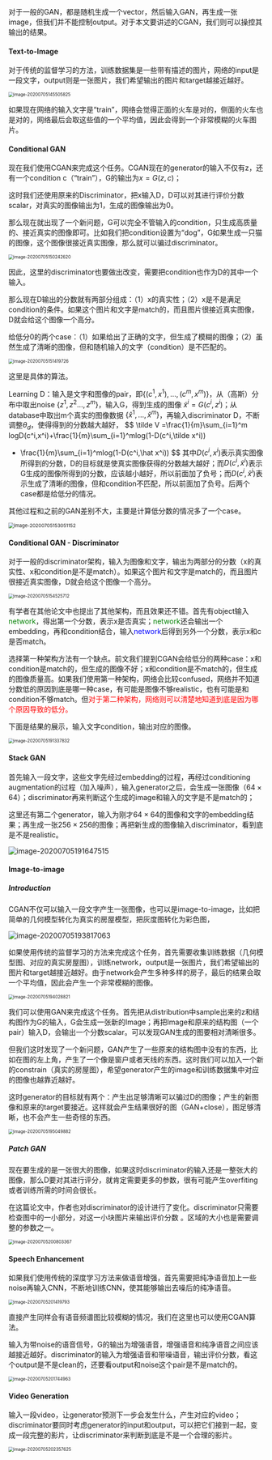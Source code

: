 
对于一般的GAN，都是随机生成一个vector，然后输入GAN，再生成一张image，但我们并不能控制output。对于本文要讲述的CGAN，我们则可以操控其输出的结果。

#### Text-to-Image

对于传统的监督学习的方法，训练数据集是一些带有描述的图片，网络的input是一段文字，output则是一张图片，我们希望输出的图片和target越接近越好。

<img src="../image/image-20200705145505825.png" alt="image-20200705145505825" style="zoom:60%;" />

如果现在网络的输入文字是“train”，网络会觉得正面的火车是对的，侧面的火车也是对的，网络最后会取这些值的一个平均值，因此会得到一个非常模糊的火车图片。

#### Conditional GAN

现在我们使用CGAN来完成这个任务。CGAN现在的generator的输入不仅有z，还有一个condition c（“train”），G的输出为$x=G(z,c)$；

这时我们还使用原来的Discriminator，把x输入D，D可以对其进行评价分数scalar，对真实的图像输出为1，生成的图像输出为0。

那么现在就出现了一个新问题，G可以完全不管输入的condition，只生成高质量的、接近真实的图像即可。比如我们把condition设置为“dog”，G如果生成一只猫的图像，这个图像很接近真实图像，那么就可以骗过discriminator。

<img src="../image/image-20200705150242620.png" alt="image-20200705150242620" style="zoom:60%;" />

因此，这里的discriminator也要做出改变，需要把condition也作为D的其中一个输入。

那么现在D输出的分数就有两部分组成：（1）x的真实性；（2）x是不是满足condition的条件。如果这个图片和文字是match的，而且图片很接近真实图像，D就会给这个图像一个高分。

给低分0的两个case：（1）如果给出了正确的文字，但生成了模糊的图像；（2）虽然生成了清晰的图像，但和随机输入的文字（condition）是不匹配的。

<img src="../image/image-20200705151419726.png" alt="image-20200705151419726" style="zoom:60%;" />

这里是具体的算法。

Learning D：输入是文字和图像的pair，即$\{(c^1,x^1),...,(c^m,x^m)\}$，从（高斯）分布中取出noise $\{z^1,z^2...,z^m\}$，输入G，得到生成的图像 $\tilde x^i=G(c^i,z^i)$；从database中取出m个真实的图像数据 $\{\hat x^1,...,\hat x^m\}$，再输入discriminator D，不断调整$\theta_d$，使得得到的分数越大越好，
$$
\tilde V =\frac{1}{m}\sum_{i=1}^m logD(c^i,x^i)+\frac{1}{m}\sum_{i=1}^mlog(1-D(c^i,\tilde x^i))
+ \frac{1}{m}\sum_{i=1}^mlog(1-D(c^i,\hat x^i))
$$
其中$D(c^i,x^i)$表示真实图像所得到的分数，D的目标就是使真实图像获得的分数越大越好；而$D(c^i,\tilde x^i)$表示G生成的图像所得到的分数，应该越小越好，所以前面加了负号；而$D(c^i,\hat x^i)$表示生成了清晰的图像，但和condition不匹配，所以前面加了负号。后两个case都是给低分的情况。

其他过程和之前的GAN差别不大，主要是计算低分数的情况多了一个case。

<img src="../image/image-20200705153051152.png" alt="image-20200705153051152" style="zoom:67%;" />

#### Conditional GAN - Discriminator

对于一般的discriminator架构，输入为图像和文字，输出为两部分的分数（x的真实性、x和condition是不是match）。如果这个图片和文字是match的，而且图片很接近真实图像，D就会给这个图像一个高分。

<img src="../image/image-20200705154525712.png" alt="image-20200705154525712" style="zoom:60%;" />

有学者在其他论文中也提出了其他架构，而且效果还不错。首先有object输入<span style="color: green">network</span>，得出第一个分数，表示x是否真实；<span style="color: green">network</span>还会输出一个embedding，再和condition结合，输入<span style="color: blue">network</span>后得到另外一个分数，表示x和c是否match。

选择第一种架构方法有一个缺点。前文我们提到CGAN会给低分的两种case：x和condition是match的，但生成的图像不好；x和condition是不match的，但生成的图像质量高。如果我们使用第一种架构，网络会比较confused，网络并不知道分数低的原因到底是哪一种case，有可能是图像不够realistic，也有可能是和condition不够match。但<span style="color: red">对于第二种架构，网络则可以清楚地知道到底是因为哪个原因导致的低分。</span>

下面是结果的展示，输入文字condition，输出对应的图像。

<img src="../image/image-20200705191337832.png" alt="image-20200705191337832" style="zoom:60%;" />

#### Stack GAN

首先输入一段文字，这些文字先经过embedding的过程，再经过conditioning augmentation的过程（加入噪声），输入generator之后，会生成一张图像（$64\times 64$）；discriminator再来判断这个生成的image和输入的文字是不是match的；

这里还有第二个generator，输入为刚才$64\times64$的图像和文字的embedding结果；再生成一张$256\times256$的图像；再把新生成的图像输入discriminator，看到底是不是realistic。

<img src="../image/image-20200705191647515.png" alt="image-20200705191647515" style="zoom: 100%;" />

#### Image-to-image

##### Introduction

CGAN不仅可以输入一段文字产生一张图像，也可以是image-to-image，比如把简单的几何模型转化为真实的房屋模型，把灰度图转化为彩色图，

![image-20200705193817063](image-20200705193817063.png)

如果使用传统的监督学习的方法来完成这个任务，首先需要收集训练数据（几何模型图、对应的真实房屋图），训练network，output是一张图片，我们希望输出的图片和target越接近越好。由于network会产生多种多样的房子，最后的结果会取一个平均值，因此会产生一个非常模糊的图像。

<img src="../image/image-20200705194028821.png" alt="image-20200705194028821" style="zoom:60%;" />

我们可以使用GAN来完成这个任务。首先把从distribution中sample出来的z和结构图作为G的输入，G会生成一张新的Image；再把Image和原来的结构图（一个pair）输入D，会输出一个分数scalar。可以发现GAN生成的图要相对清晰很多。

但我们这时发现了一个新问题，GAN产生了一些原来的结构图中没有的东西，比如在图的左上角，产生了一个像是窗户或者天线的东西。这时我们可以加入一个新的constrain（真实的房屋图），希望generator产生的image和训练数据集中对应的图像也越靠近越好。

这时generator的目标就有两个：产生出足够清晰可以骗过D的图像；产生的新图像和原来的target要接近。这样就会产生结果很好的图（GAN+close），图足够清晰，也不会产生一些奇怪的东西。

<img src="../image/image-20200705195049882.png" alt="image-20200705195049882" style="zoom:60%;" />

##### Patch GAN

现在要生成的是一张很大的图像，如果这时discriminator的输入还是一整张大的图像，那么D要对其进行评分，就肯定需要更多的参数，很有可能产生overfiting或者训练所需的时间会很长。

在这篇论文中，作者也对discriminator的设计进行了变化。discriminator只需要检查图中的一小部分，对这一小块图片来输出评价分数 。区域的大小也是需要调整的参数之一。

<img src="../image/image-20200705200803367.png" alt="image-20200705200803367" style="zoom:60%;" />

#### Speech Enhancement

如果我们使用传统的深度学习方法来做语音增强，首先需要把纯净语音加上一些noise再输入CNN，不断地训练CNN，使其能够输出去噪后的纯净语音。

<img src="../image/image-20200705201419793.png" alt="image-20200705201419793" style="zoom:60%;" />

直接产生同样会有语音频谱图比较模糊的情况，我们在这里也可以使用CGAN算法。

输入为带noise的语音信号，G的输出为增强语音，增强语音和纯净语音之间应该越接近越好。discriminator的输入为增强语音和带噪语音，输出评价分数，看这个output是不是clean的，还要看output和noise这个pair是不是match的。

<img src="../image/image-20200705201744963.png" alt="image-20200705201744963" style="zoom:60%;" />

#### Video Generation

输入一段video，让generator预测下一步会发生什么，产生对应的video；discriminator要同时考虑generator的input和output，可以把它们接到一起，变成一段完整的影片，让discriminator来判断到底是不是一个合理的影片。

<img src="../image/image-20200705202357625.png" alt="image-20200705202357625" style="zoom:60%;" />